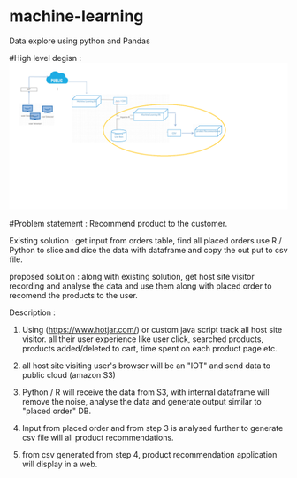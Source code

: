 # machine-learning
Data explore using python and Pandas

#High level degisn :
![alt text](https://github.com/EswaranMuthu/machine-learning/blob/master/dataExplore.png)


#Problem statement : Recommend product to the customer.

Existing solution : get input from orders table, find all placed orders use R / Python to slice and dice the data with dataframe and copy the out put to csv file. 

proposed solution : along with existing solution, get host site visitor recording and analyse the data and use them along with placed order to recomend the products to the user.

Description : 
1. Using (https://www.hotjar.com/) or custom java script track all host site visitor. all their user experience like user click, searched products, products added/deleted to cart, time spent on each product page etc.


2. all host site visiting user's browser will be an "IOT" and send data to public cloud (amazon S3)
3.  Python / R will receive the data from S3, with internal dataframe will remove the noise, analyse the data and generate output similar to "placed order" DB.


4. Input from placed order and from step 3 is analysed further to generate csv file will all product recommendations.
5. from csv generated from step 4, product recommendation application will display in a web.  


